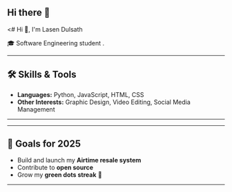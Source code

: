 ## Hi there 👋

<# Hi 👋, I'm Lasen Dulsath

🎓 Software Engineering student 
.  


---

## 🛠 Skills & Tools
- **Languages:** Python, JavaScript, HTML, CSS  
- **Other Interests:** Graphic Design, Video Editing, Social Media Management  

---

  

---

## 🌱 Goals for 2025
- Build and launch my **Airtime resale system**  
- Contribute to **open source**  
- Grow my **green dots streak** 🌿  
    

---


